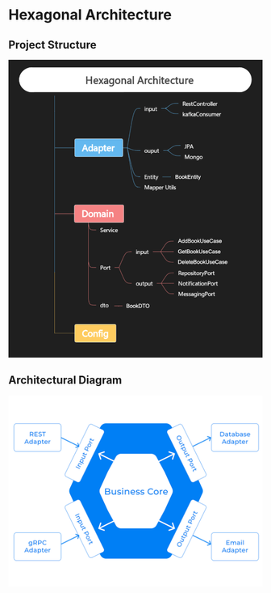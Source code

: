 # Hexagonal Architecture
## Project Structure 
![ProjectStructure.png](src/main/resources/img/ProjectStructure.png)
## Architectural Diagram
![HexArchConcept.png](src/main/resources/img/HexArchDiagram.png)
